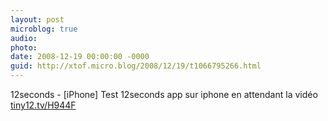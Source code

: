 ```yaml
---
layout: post
microblog: true
audio: 
photo: 
date: 2008-12-19 00:00:00 -0000
guid: http://xtof.micro.blog/2008/12/19/t1066795266.html
---
```

12seconds - [iPhone] Test 12seconds app sur iphone en attendant la vidéo  [tiny12.tv/H944F](http://tiny12.tv/H944F)
